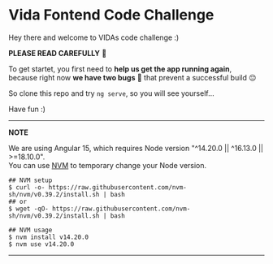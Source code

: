 # Vida Fontend Code Challenge

Hey there and welcome to VIDAs code challenge :)

**PLEASE READ CAREFULLY** 👀

To get startet, you first need to **help us get the app running again**,  
because right now **we have two bugs** 🐞 that prevent a successful build 😔

So clone this repo and try `ng serve`, so you will see yourself...

Have fun :)


---
**NOTE**

We are using Angular 15, which requires Node version "^14.20.0 || ^16.13.0 || >=18.10.0".  
You can use [NVM](https://github.com/nvm-sh/nvm#installing-and-updating) to temporary change your Node version.
```
## NVM setup
$ curl -o- https://raw.githubusercontent.com/nvm-sh/nvm/v0.39.2/install.sh | bash
## or
$ wget -qO- https://raw.githubusercontent.com/nvm-sh/nvm/v0.39.2/install.sh | bash

## NVM usage
$ nvm install v14.20.0
$ nvm use v14.20.0
```
---
